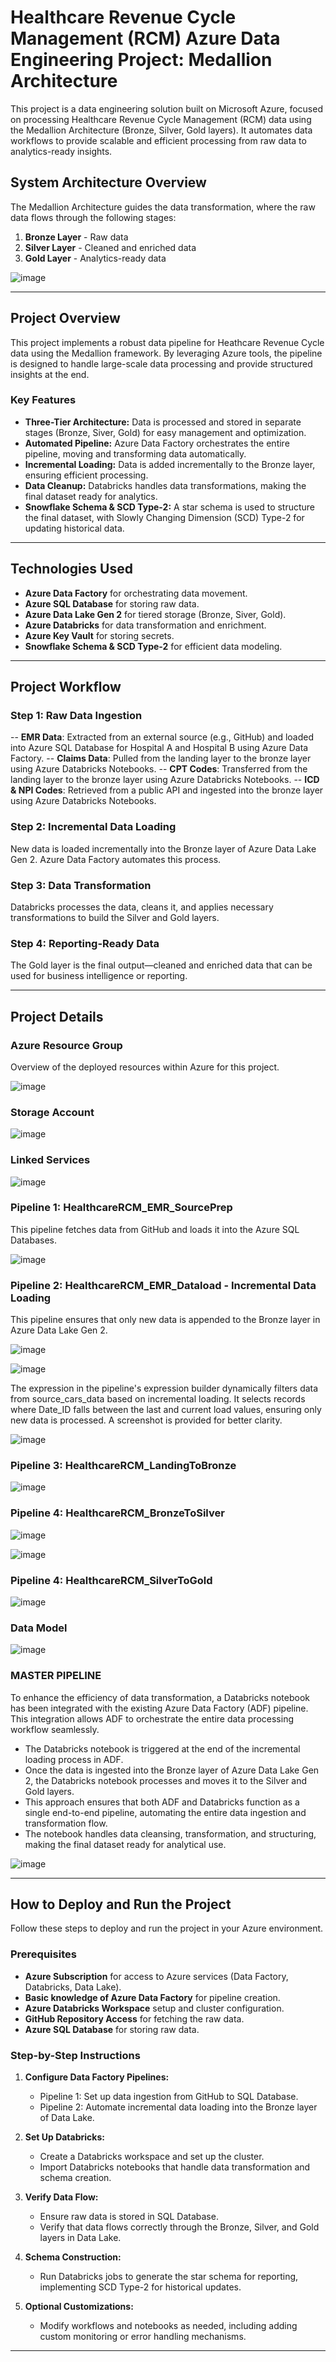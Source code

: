 # **Healthcare Revenue Cycle Management (RCM) Azure Data Engineering Project: Medallion Architecture**

This project is a data engineering solution built on Microsoft Azure, focused on processing Healthcare Revenue Cycle Management (RCM) data using the Medallion Architecture (Bronze, Silver, Gold layers). It automates data workflows to provide scalable and efficient processing from raw data to analytics-ready insights.

## **System Architecture Overview**

The Medallion Architecture guides the data transformation, where the raw data flows through the following stages:

1. **Bronze Layer** - Raw data
2. **Silver Layer** - Cleaned and enriched data
3. **Gold Layer** - Analytics-ready data

![image](https://github.com/iamtushaar/HealthcareRCM_ADE_Project/blob/50ddb73fc0196a42e98e2d0d89b25d87917ca7a2/Project%20Screenshots/Architechture%20Dia.png)

---

## **Project Overview**

This project implements a robust data pipeline for Heathcare Revenue Cycle data using the Medallion framework. By leveraging Azure tools, the pipeline is designed to handle large-scale data processing and provide structured insights at the end.

### **Key Features**

- **Three-Tier Architecture:** Data is processed and stored in separate stages (Bronze, Siver, Gold) for easy management and optimization.
- **Automated Pipeline:** Azure Data Factory orchestrates the entire pipeline, moving and transforming data automatically.
- **Incremental Loading:** Data is added incrementally to the Bronze layer, ensuring efficient processing.
- **Data Cleanup:** Databricks handles data transformations, making the final dataset ready for analytics.
- **Snowflake Schema & SCD Type-2:** A star schema is used to structure the final dataset, with Slowly Changing Dimension (SCD) Type-2 for updating historical data.

---

## **Technologies Used**

- **Azure Data Factory** for orchestrating data movement.
- **Azure SQL Database** for storing raw data.
- **Azure Data Lake Gen 2** for tiered storage (Bronze, Siver, Gold).
- **Azure Databricks** for data transformation and enrichment.
- **Azure Key Vault** for storing secrets.
- **Snowflake Schema & SCD Type-2** for efficient data modeling.

---

## **Project Workflow**

### **Step 1: Raw Data Ingestion**

-- **EMR Data**: Extracted from an external source (e.g., GitHub) and loaded into Azure SQL Database for Hospital A and Hospital B using Azure Data Factory.
-- **Claims Data**: Pulled from the landing layer to the bronze layer using Azure Databricks Notebooks.
-- **CPT Codes**: Transferred from the landing layer to the bronze layer using Azure Databricks Notebooks.
-- **ICD & NPI Codes**: Retrieved from a public API and ingested into the bronze layer using Azure Databricks Notebooks.

### **Step 2: Incremental Data Loading**
New data is loaded incrementally into the Bronze layer of Azure Data Lake Gen 2. Azure Data Factory automates this process.

### **Step 3: Data Transformation**
Databricks processes the data, cleans it, and applies necessary transformations to build the Silver and Gold layers.

### **Step 4: Reporting-Ready Data**
The Gold layer is the final output—cleaned and enriched data that can be used for business intelligence or reporting.

---

## **Project Details**

### **Azure Resource Group**

Overview of the deployed resources within Azure for this project.

![image](https://github.com/iamtushaar/HealthcareRCM_ADE_Project/blob/50ddb73fc0196a42e98e2d0d89b25d87917ca7a2/Project%20Screenshots/Resources.png)


### **Storage Account**

![image](https://github.com/iamtushaar/HealthcareRCM_ADE_Project/blob/8bac4e8ff1f013afa7f0e8f2eae5a88e7fae72ec/Project%20Screenshots/StorageAccount.png)


### **Linked Services**

![image](https://github.com/iamtushaar/HealthcareRCM_ADE_Project/blob/8bac4e8ff1f013afa7f0e8f2eae5a88e7fae72ec/Project%20Screenshots/LinkedServices.png)


### **Pipeline 1: HealthcareRCM_EMR_SourcePrep**

This pipeline fetches data from GitHub and loads it into the Azure SQL Databases.

![image](https://github.com/iamtushaar/HealthcareRCM_ADE_Project/blob/d11a204ec3e4c25be11c225993e083d6497f28e5/Project%20Screenshots/HealthcareRCM_EMR_Source_Prep.png)

### **Pipeline 2: HealthcareRCM_EMR_Dataload - Incremental Data Loading**

This pipeline ensures that only new data is appended to the Bronze layer in Azure Data Lake Gen 2.

![image](https://github.com/iamtushaar/HealthcareRCM_ADE_Project/blob/d11a204ec3e4c25be11c225993e083d6497f28e5/Project%20Screenshots/HealthcareRCM_EMR_Dataload1.png)

![image](https://github.com/iamtushaar/HealthcareRCM_ADE_Project/blob/d11a204ec3e4c25be11c225993e083d6497f28e5/Project%20Screenshots/HealthcareRCM_EMR_Dataload2.png)

The expression in the pipeline's expression builder dynamically filters data from source_cars_data based on incremental loading. It selects records where Date_ID falls between the last and current load values, ensuring only new data is processed. A screenshot is provided for better clarity.

![image](https://github.com/iamtushaar/HealthcareRCM_ADE_Project/blob/8bac4e8ff1f013afa7f0e8f2eae5a88e7fae72ec/Project%20Screenshots/EMR_Incremental_Data_Ingestion_Logic.png)


### **Pipeline 3: HealthcareRCM_LandingToBronze**

![image](https://github.com/iamtushaar/HealthcareRCM_ADE_Project/blob/8bac4e8ff1f013afa7f0e8f2eae5a88e7fae72ec/Project%20Screenshots/HealthcareRCM_LandingToBronze.png)


### **Pipeline 4: HealthcareRCM_BronzeToSilver**

![image](https://github.com/iamtushaar/HealthcareRCM_ADE_Project/blob/8bac4e8ff1f013afa7f0e8f2eae5a88e7fae72ec/Project%20Screenshots/HealthcareRCM_BronzeToSilver1.png)

![image](https://github.com/iamtushaar/HealthcareRCM_ADE_Project/blob/8bac4e8ff1f013afa7f0e8f2eae5a88e7fae72ec/Project%20Screenshots/HealthcareRCM_BronzeToSilver2.png)


### **Pipeline 4: HealthcareRCM_SilverToGold**

![image](https://github.com/iamtushaar/HealthcareRCM_ADE_Project/blob/8bac4e8ff1f013afa7f0e8f2eae5a88e7fae72ec/Project%20Screenshots/HealthcareRCM_SilverToGold.png)

### **Data Model**

![image](https://github.com/iamtushaar/HealthcareRCM_ADE_Project/blob/8bac4e8ff1f013afa7f0e8f2eae5a88e7fae72ec/Project%20Screenshots/Data%20Model.png)


### **MASTER PIPELINE**

To enhance the efficiency of data transformation, a Databricks notebook has been integrated with the existing Azure Data Factory (ADF) pipeline. This integration allows ADF to orchestrate the entire data processing workflow seamlessly.

- The Databricks notebook is triggered at the end of the incremental loading process in ADF.
- Once the data is ingested into the Bronze layer of Azure Data Lake Gen 2, the Databricks notebook processes and moves it to the Silver and Gold layers.
- This approach ensures that both ADF and Databricks function as a single end-to-end pipeline, automating the entire data ingestion and transformation flow.
- The notebook handles data cleansing, transformation, and structuring, making the final dataset ready for analytical use.

![image](https://github.com/iamtushaar/HealthcareRCM_ADE_Project/blob/d11a204ec3e4c25be11c225993e083d6497f28e5/Project%20Screenshots/HealthcareRCM_Master%20Pipeline.png)


---

## **How to Deploy and Run the Project**

Follow these steps to deploy and run the project in your Azure environment.

### **Prerequisites**
- **Azure Subscription** for access to Azure services (Data Factory, Databricks, Data Lake).
- **Basic knowledge of Azure Data Factory** for pipeline creation.
- **Azure Databricks Workspace** setup and cluster configuration.
- **GitHub Repository Access** for fetching the raw data.
- **Azure SQL Database** for storing raw data.

### **Step-by-Step Instructions**

1. **Configure Data Factory Pipelines:**
   - Pipeline 1: Set up data ingestion from GitHub to SQL Database.
   - Pipeline 2: Automate incremental data loading into the Bronze layer of Data Lake.

2. **Set Up Databricks:**
   - Create a Databricks workspace and set up the cluster.
   - Import Databricks notebooks that handle data transformation and schema creation.

3. **Verify Data Flow:**
   - Ensure raw data is stored in SQL Database.
   - Verify that data flows correctly through the Bronze, Silver, and Gold layers in Data Lake.

4. **Schema Construction:**
   - Run Databricks jobs to generate the star schema for reporting, implementing SCD Type-2 for historical updates.

5. **Optional Customizations:**
   - Modify workflows and notebooks as needed, including adding custom monitoring or error handling mechanisms.

---
